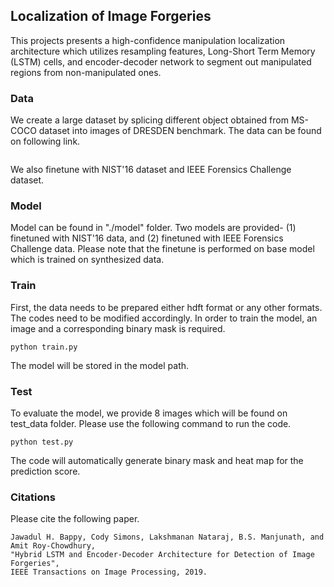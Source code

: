 
## Localization of Image Forgeries
This projects presents a high-confidence  manipulation localization architecture which utilizes resampling features, Long-Short Term Memory (LSTM) cells, and encoder-decoder network to segment out manipulated regions from non-manipulated ones. 

### Data
We create a large dataset by splicing different object obtained from MS-COCO dataset into images of DRESDEN benchmark. The data can be found on following link.
```

```
We also finetune with NIST'16 dataset and IEEE Forensics Challenge dataset. 


### Model
Model can be found in "./model" folder. Two models are provided- (1) finetuned with NIST'16 data, and (2) finetuned with IEEE Forensics Challenge data. Please note that the finetune is performed on base model which is trained on synthesized data.

### Train
First, the data needs to be prepared either hdft format or any other formats. The codes need to be modified accordingly. In order to train the model, an image and a corresponding binary mask is required.   

```
python train.py
```
The model will be stored in the model path. 

### Test
To evaluate the model, we provide 8 images which will be found on test_data folder. Please use the following command to run the code. 
```
python test.py
```
The code will automatically generate binary mask and heat map for the prediction score.


### Citations
Please cite the following paper. 
```
Jawadul H. Bappy, Cody Simons, Lakshmanan Nataraj, B.S. Manjunath, and Amit Roy-Chowdhury, 
"Hybrid LSTM and Encoder-Decoder Architecture for Detection of Image Forgeries", 
IEEE Transactions on Image Processing, 2019.
```

